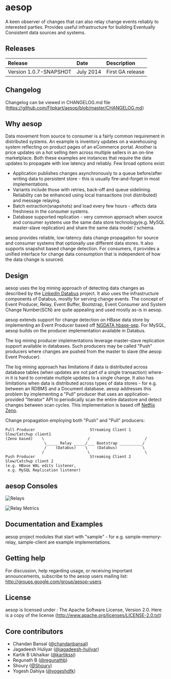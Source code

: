 aesop
=====
A keen observer of changes that can also relay change events reliably to interested parties. Provides useful infrastructure for 
building Eventually Consistent data sources and systems.

## Releases
| Release | Date | Description |
|:------------|:----------------|:------------|
| Version 1.0.7-SNAPSHOT    | July 2014      |    First GA release

## Changelog
Changelog can be viewed in CHANGELOG.md file (https://github.com/Flipkart/aesop/blob/master/CHANGELOG.md)

## Why aesop
Data movement from source to consumer is a fairly common requirement in distributed systems. An example is inventory updates on a warehousing system
reflecting on product pages of an eCommerce portal. Another is price updates on a hot selling item across multiple sellers in an on-line marketplace.
Both these examples are instances that require the data updates to propagate with low latency and reliably. Few broad options exist:
* Application publishes changes asynchronously to a queue before/after writing data to persistent store - this is usually fire-and-forget in most implementations.
* Variants include those with retries, back-off and queue sidelining. Reliability can be enhanced using local transactions (not distributed) and message relaying.
* Batch extraction(snapshots) and load every few hours - affects data freshness in the consumer systems.
* Database supported replication - very common approach when source and consumer systems use the same data store technology(e.g. MySQL master-slave replication) 
and share the same data model / schema.

aesop provides reliable, low-latency data change propagation for source and consumer systems that optionally use different data stores. It also supports
snapshot based change detection. For consumers, it provides a unified interface for change data consumption that is independent of how the data change is
sourced.

## Design
aesop uses the log mining approach of detecting data changes as described by the [LinkedIn Databus](https://github.com/linkedin/databus) 
project. It also uses the infrastructure components of Databus, mostly for serving change events. The concept of Event Producer,
Relay, Event Buffer, Bootstrap, Event Consumer and System Change Number(SCN) are quite appealing and used mostly as-is in aesop.

aesop extends support for change detection on HBase data store by implementing an Event Producer based off 
[NGDATA hbase-sep](https://github.com/NGDATA/hbase-indexer/tree/master/hbase-sep). For MySQL, aesop builds on the producer implementation
available in Databus.

The log mining producer implementations leverage master-slave replication support available in databases. Such producers may be called "Push" producers 
where changes are pushed from the master to slave (the aesop Event Producer).

The log mining approach has limitations if data is distributed across database tables (when updates are not part of a single transaction)
where-in it is hard to correlate multiple updates to a single change. It also has limitations when data is distributed across types of 
data stores - for e.g. between an RDBMS and a Document database. aesop addresses this problem by implementing a "Pull" producer that
uses an application-provided "Iterator" API to periodically scan the entire datastore and detect changes between scan cycles. This
implementation is based off [Netflix Zeno](https://github.com/Netflix/zeno).

Change propagation employing both "Push" and "Pull" producers:

```
Pull Producer                        Streaming Client 1       Slow/Catchup client1
(Zeno based)    \                   /                        /
                 \_____ Relay _____/___ Bootstrap __________/
                 /    (Databus)    \    (Databus)           \
                /                   \                        \
Push Producer                        Streaming Client 2       Slow/Catchup client 2  
(e.g. HBase WAL edits listener,
 e.g. MySQL Replication listener)
```

## aesop Consoles
![Relays](https://github.com/Flipkart/aesop/raw/master/docs/Aesop_Relay_Dashboard_Relays.png)

![Relay Metrics](https://github.com/Flipkart/aesop/raw/master/docs/Aesop_Relay_Dashboard_Metrics.png)

## Documentation and Examples
aesop project modules that start with "sample" - for e.g. sample-memory-relay, sample-client are example implementations.

## Getting help
For discussion, help regarding usage, or receiving important announcements, subscribe to the aesop users mailing list: http://groups.google.com/group/aesop-users

## License
aesop is licensed under : The Apache Software License, Version 2.0. Here is a copy of the license (http://www.apache.org/licenses/LICENSE-2.0.txt)

## Core contributors
* Chandan Bansal ([@chandanbansal](https://github.com/chandanbansal))
* Jagadeesh Huliyar ([@jagadeesh-huliyar](https://github.com/jagadeesh-huliyar))
* Kartik B Ukhalkar ([@kartikssj](https://github.com/kartikssj))
* Regunath B ([@regunathb](http://twitter.com/RegunathB))
* Shoury ([@Shoury](https://github.com/Shoury))
* Yogesh Dahiya ([@yogeshdfk](https://github.com/yogeshdfk))
